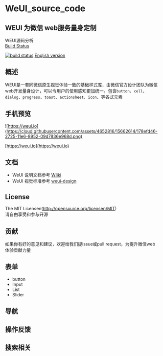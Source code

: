 # WeUI_source_code
WEUI 为微信 web服务量身定制  
---  
WEUI源码分析  
[Build Status](https://travis-ci.org/Tencent/weui.svg?branch=master)

[![build status](https://user-gold-cdn.xitu.io/2018/4/24/162f7821139fc1c8)](https://travis-ci.org/Tencent/weui.svg?branch=master)
[English version](README.md)  

## 概述  
WEUI是一套同微信原生视觉体验一致的基础样式库，由微信官方设计团队为微信web开发量身设计，可以令用户的使用感知更加统一。包含`button`、`cell`、`dialog`、`progress`、`toast`、`actionsheet`、`icon`、等各式元素  
## 手机预览
![https://weui.io](https://cloud.githubusercontent.com/assets/4652816/15662614/178efd46-2725-11e6-8952-09d7836e968d.png)

[https://weui.io](https://weui.io)

## 文档  
- WeUI 说明文档参考 [WIiki](https://github.com/Tencent/weui/wiki)  
- WeUI 视觉标准参考 [weui-design]()  
## License  
The MIT Licensen(http://opensource.org/licensen/MIT)  
请自由享受和参与开源  
## 贡献  
如果你有好的意见和建议，欢迎给我们提issue或pull request，为提升微信web
体验贡献力量
## 表单  
- button  
- Input  
- List  
- Slider
## 导航

## 操作反馈

## 搜索相关
